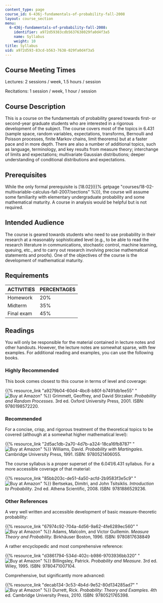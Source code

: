 ```yaml
---
content_type: page
course_id: 6-436j-fundamentals-of-probability-fall-2008
layout: course_section
menu:
  6-436j-fundamentals-of-probability-fall-2008:
    identifier: a972d59383cdb5637638029fa0d4f3a5
    name: Syllabus
    weight: 10
title: Syllabus
uid: a972d593-83cd-b563-7638-029fa0d4f3a5
---
```


Course Meeting Times
--------------------

Lectures: 2 sessions / week, 1.5 hours / session

Recitations: 1 session / week, 1 hour / session

Course Description
------------------

This is a course on the fundamentals of probability geared towards first- or second-year graduate students who are interested in a rigorous development of the subject. The course covers most of the topics in 6.431 (sample space, random variables, expectations, transforms, Bernoulli and Poisson processes, finite Markov chains, limit theorems) but at a faster pace and in more depth. There are also a number of additional topics, such as language, terminology, and key results from measure theory; interchange of limits and expectations; multivariate Gaussian distributions; deeper understanding of conditional distributions and expectations.

Prerequisites
-------------

While the only formal prerequisite is [18.02]({{% getpage "courses/18-02-multivariable-calculus-fall-2007/sections" %}}), the course will assume some familiarity with elementary undergraduate probability and some mathematical maturity. A course in analysis would be helpful but is not required.

Intended Audience
-----------------

The course is geared towards students who need to use probability in their research at a reasonably sophisticated level (e.g., to be able to read the research literature in communications, stochastic control, machine learning, queuing, etc., and to carry out research involving precise mathematical statements and proofs). One of the objectives of the course is the development of mathematical maturity.

Requirements
------------

| ACTIVITIES | PERCENTAGES |
| --- | --- |
| Homework | 20% |
| Midterm | 35% |
| Final exam | 45% 

Readings
--------

You will only be responsible for the material contained in lecture notes and other handouts. However, the lecture notes are somewhat sparse, with few examples. For additional reading and examples, you can use the following books.

### Highly Recommended

This book comes closest to this course in terms of level and coverage:

{{% resource_link "a9279b04-60d4-4bc8-b80f-b7491db1ee55" "![Buy at Amazon](/images/a_logo_17.gif)" %}} Grimmett, Geoffrey, and David Stirzaker. _Probability and Random Processes_. 3rd ed. Oxford University Press, 2001. ISBN: 9780198572220.

### Recommended

For a concise, crisp, and rigorous treatment of the theoretical topics to be covered (although at a somewhat higher mathematical level):

{{% resource_link "2d5ac1db-2a70-4d7b-a324-18ca16fb8787" "![Buy at Amazon](/images/a_logo_17.gif)" %}} Williams, David. _Probability with Martingales_. Cambridge University Press, 1991. ISBN: 9780521406055.

The course syllabus is a proper superset of the 6.041/6.431 syllabus. For a more accessible coverage of that material:

{{% resource_link "85bb203c-de51-4a50-acfd-2b9583f3e5c9" "![Buy at Amazon](/images/a_logo_17.gif)" %}} Bertsekas, Dimitri, and John Tsitsiklis. _Introduction to Probability_. 2nd ed. Athena Scientific, 2008. ISBN: 9781886529236.

### Other References

A very well written and accessible development of basic measure-theoretic probability:

{{% resource_link "67974c92-704a-4d56-9a62-4fe6289ec560" "![Buy at Amazon](/images/a_logo_17.gif)" %}} Adams, Malcolm, and Victor Guillemin. _Measure Theory and Probability_. Birkhäuser Boston, 1996. ISBN: 9780817638849

A rather encyclopedic and most comprehensive reference:

{{% resource_link "d3861794-534d-402c-b986-9703936bb320" "![Buy at Amazon](/images/a_logo_17.gif)" %}} Billingsley, Patrick. _Probability and Measure_. 3rd ed. Wiley, 1995. ISBN: 9780471007104.

Comprehensive, but significantly more advanced:

{{% resource_link "decab134-3c53-4b4d-9e52-80d134285ad7" "![Buy at Amazon](/images/a_logo_17.gif)" %}} Durrett, Rick. _Probability: Theory and Examples_. 4th ed. Cambridge University Press, 2010. ISBN: 9780521765398.